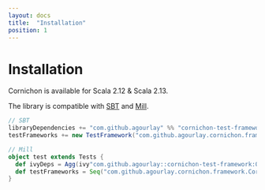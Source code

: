 ```yaml
---
layout: docs
title:  "Installation"
position: 1
---
```


# Installation

Cornichon is available for Scala 2.12 & Scala 2.13.

The library is compatible with [SBT](https://www.scala-sbt.org/) and [Mill](http://www.lihaoyi.com/mill/).

``` scala
// SBT
libraryDependencies += "com.github.agourlay" %% "cornichon-test-framework" % "0.20.3" % Test
testFrameworks += new TestFramework("com.github.agourlay.cornichon.framework.CornichonFramework")
```

```scala
// Mill
object test extends Tests {
  def ivyDeps = Agg(ivy"com.github.agourlay::cornichon-test-framework:0.20.3")
  def testFrameworks = Seq("com.github.agourlay.cornichon.framework.CornichonFramework")
}
```
